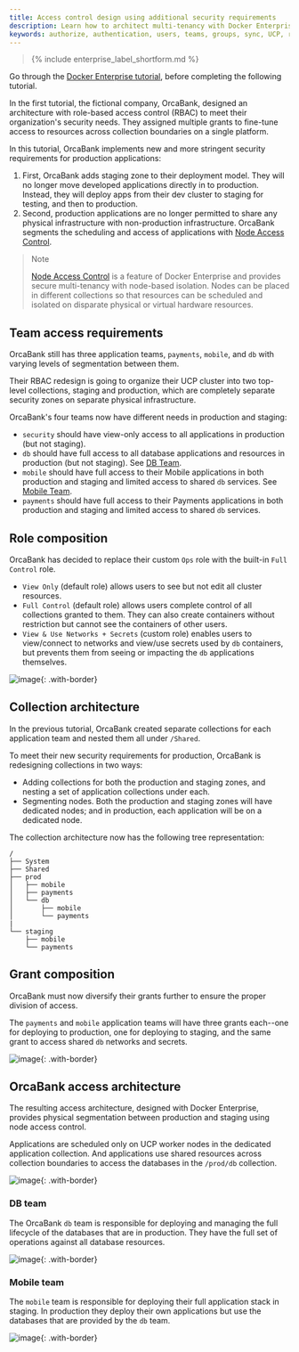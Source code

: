 ```yaml
---
title: Access control design using additional security requirements
description: Learn how to architect multi-tenancy with Docker Enterprise.
keywords: authorize, authentication, users, teams, groups, sync, UCP, role, access control
---
```


>{% include enterprise_label_shortform.md %}

Go through the [Docker Enterprise tutorial](ee-standard.md),
before completing the following tutorial.

In the first tutorial, the fictional company, OrcaBank, designed an architecture
with role-based access control (RBAC) to meet their organization's security
needs. They assigned multiple grants to fine-tune access to resources across
collection boundaries on a single platform.

In this tutorial, OrcaBank implements new and more stringent security
requirements for production applications:

1. First, OrcaBank adds staging zone to their deployment model. They will no longer
move developed applications directly in to production. Instead, they will deploy
apps from their dev cluster to staging for testing, and then to production.
2. Second, production applications are no longer permitted to share any physical
infrastructure with non-production infrastructure. OrcaBank segments the
scheduling and access of applications with [Node Access Control](isolate-nodes.md).

> Note
>
> [Node Access Control](isolate-nodes.md) is a feature of Docker Enterprise
> and provides secure multi-tenancy with node-based isolation. Nodes
> can be placed in different collections so that resources can be scheduled and
> isolated on disparate physical or virtual hardware resources.

## Team access requirements

OrcaBank still has three application teams, `payments`, `mobile`, and `db` with
varying levels of segmentation between them.

Their RBAC redesign is going to organize their UCP cluster into two top-level
collections, staging and production, which are completely separate security
zones on separate physical infrastructure.

OrcaBank's four teams now have different needs in production and staging:

- `security` should have view-only access to all applications in production (but
  not staging).
- `db` should have full access to all database applications and resources in
  production (but not staging). See [DB Team](#db-team).
- `mobile` should have full access to their Mobile applications in both
  production and staging and limited access to shared `db` services. See
  [Mobile Team](#mobile-team).
- `payments` should have full access to their Payments applications in both
  production and staging and limited access to shared `db` services.

## Role composition

OrcaBank has decided to replace their custom `Ops` role with the built-in
`Full Control` role.

- `View Only` (default role) allows users to see but not edit all cluster
  resources.
- `Full Control` (default role) allows users complete control of all collections
  granted to them. They can also create containers without restriction but
  cannot see the containers of other users.
- `View & Use Networks + Secrets` (custom role) enables users to view/connect
  to networks and view/use secrets used by `db` containers, but prevents them
  from seeing or impacting the `db` applications themselves.

![image](../images/design-access-control-adv-0.png){: .with-border}

## Collection architecture

In the previous tutorial, OrcaBank created separate collections for each
application team and nested them all under `/Shared`.

To meet their new security requirements for production, OrcaBank is redesigning
collections in two ways:

- Adding collections for both the production and staging zones, and nesting a
  set of application collections under each.
- Segmenting nodes. Both the production and staging zones will have dedicated
  nodes; and in production, each application will be on a dedicated node.

The collection architecture now has the following tree representation:

```
/
├── System
├── Shared
├── prod
│   ├── mobile
│   ├── payments
│   └── db
│       ├── mobile
│       └── payments
|
└── staging
    ├── mobile
    └── payments
```

## Grant composition

OrcaBank must now diversify their grants further to ensure the proper division
of access.

The `payments` and `mobile` application teams will have three grants each--one
for deploying to production, one for deploying to staging, and the same grant to
access shared `db` networks and secrets.

![image](../images/design-access-control-adv-grant-composition.png){: .with-border}

## OrcaBank access architecture

The resulting access architecture, designed with Docker Enterprise, provides
physical segmentation between production and staging using node access control.

Applications are scheduled only on UCP worker nodes in the dedicated application
collection. And applications use shared resources across collection boundaries
to access the databases in the `/prod/db` collection.

![image](../images/design-access-control-adv-architecture.png){: .with-border}

### DB team

The OrcaBank `db` team is responsible for deploying and managing the full
lifecycle of the databases that are in production. They have the full set of
operations against all database resources.

![image](../images/design-access-control-adv-db.png){: .with-border}

### Mobile team

The `mobile` team is responsible for deploying their full application stack in
staging. In production they deploy their own applications but use the databases
that are provided by the `db` team.

![image](../images/design-access-control-adv-mobile.png){: .with-border}

